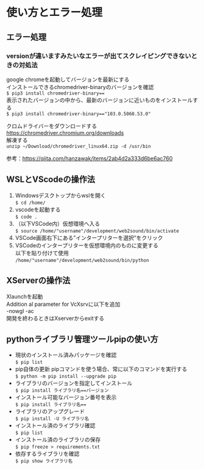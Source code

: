 # 使い方とエラー処理
## エラー処理
### versionが違いますみたいなエラーが出てスクレイピングできないときの対処法
google chromeを起動してバージョンを最新にする  
インストールできるchromedriver-binaryのバージョンを確認  
`$ pip3 install chromedriver-binary==`  
表示されたバージョンの中から、最新のバージョンに近いものをインストールする  
`$ pip3 install chromedriver-binary=="103.0.5060.53.0"`  

クロムドライバーをダウンロードする  
https://chromedriver.chromium.org/downloads  
解凍する  
`unzip ~/Download/chromedriver_linux64.zip -d /usr/bin`  

参考：https://qiita.com/hanzawak/items/2ab4d2a333d6be6ac760  

## WSLとVScodeの操作法
1. Windowsデスクトップからwslを開く  
`$ cd /home/`  
2. vscodeを起動する  
`$ code .`  
3. （以下VSCode内）仮想環境へ入る  
`$ source /home/"username"/development/web2sound/bin/activate`  
4. VSCode画面右下にある”インタープリターを選択”をクリック  
5. VSCodeのインタープリターを仮想環境内のものに変更する  
以下を貼り付けて使用  
`/home/"username"/development/web2sound/bin/python`  

## XServerの操作法
Xlaunchを起動  
Addition al parameter for VcXsrvに以下を追加  
-nowgl -ac  
開発を終わるときはXserverからexitする  

## pythonライブラリ管理ツールpipの使い方
- 現状のインストール済みパッケージを確認  
`$ pip list`  
- pip自体の更新
pipコマンドを使う場合、常に以下のコマンドを実行する  
`$ python -m pip install --upgrade pip`  
- ライブラリのバージョンを指定してインストール  
`$ pip install ライブラリ名==バージョン`  
- インストール可能なバージョン番号を表示  
`$ pip install ライブラリ名==`  
- ライブラリのアップグレード  
`$ pip install -U ライブラリ名`  
- インストール済のライブラリ確認  
`$ pip list`  
- インストール済のライブラリの保存  
`$ pip freeze > requirements.txt`  
- 依存するライブラリを確認  
`$ pip show ライブラリ名`  

